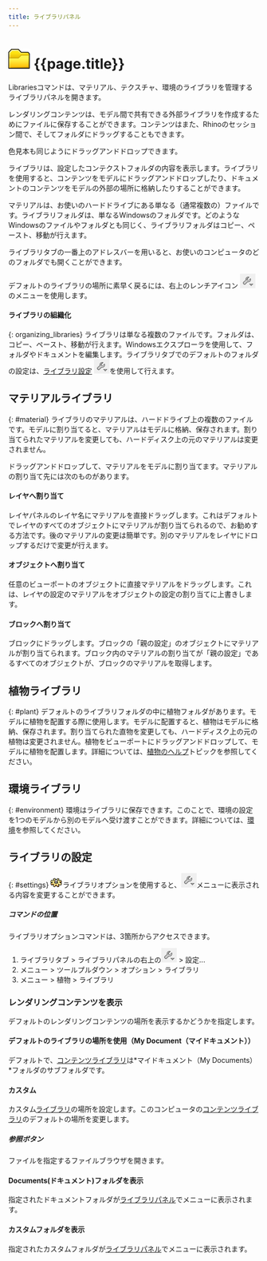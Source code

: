 ```yaml
---
title: ライブラリパネル
---
```


# ![images/libraries.svg](images/libraries.svg) {{page.title}}
Librariesコマンドは、マテリアル、テクスチャ、環境のライブラリを管理するライブラリパネルを開きます。

レンダリングコンテンツは、モデル間で共有できる外部ライブラリを作成するためにファイルに保存することができます。コンテンツはまた、Rhinoのセッション間で、そしてフォルダにドラッグすることもできます。

色見本も同じようにドラッグアンドドロップできます。

ライブラリは、設定したコンテクストフォルダの内容を表示します。ライブラリを使用すると、コンテンツをモデルにドラッグアンドドロップしたり、ドキュメントのコンテンツをモデルの外部の場所に格納したりすることができます。

マテリアルは、お使いのハードドライブにある単なる（通常複数の）ファイルです。ライブラリフォルダは、単なるWindowsのフォルダです。どのようなWindowsのファイルやフォルダとも同じく、ライブラリフォルダはコピー、ペースト、移動が行えます。

ライブラリタブの一番上のアドレスバーを用いると、お使いのコンピュータのどのフォルダでも開くことができます。

デフォルトのライブラリの場所に素早く戻るには、右上のレンチアイコン ![images/library_default.png](images/library_default.png) のメニューを使用します。

#### ライブラリの組織化
{: organizing_libraries}
ライブラリは単なる複数のファイルです。フォルダは、コピー、ペースト、移動が行えます。Windowsエクスプローラを使用して、フォルダやドキュメントを編集します。ライブラリタブでのデフォルトのフォルダの設定は、[ライブラリ設定](#settings) ![images/library_default.png](images/library_default.png)を使用して行えます。

## マテリアルライブラリ
{: #material}
ライブラリのマテリアルは、ハードドライブ上の複数のファイルです。モデルに割り当てると、マテリアルはモデルに格納、保存されます。割り当てられたマテリアルを変更しても、ハードディスク上の元のマテリアルは変更されません。

ドラッグアンドドロップして、マテリアルをモデルに割り当てます。マテリアルの割り当て先には次のものがあります。

#### レイヤへ割り当て
レイヤパネルのレイヤ名にマテリアルを直接ドラッグします。これはデフォルトでレイヤのすべてのオブジェクトにマテリアルが割り当てられるので、お勧めする方法です。後のマテリアルの変更は簡単です。別のマテリアルをレイヤにドロップするだけで変更が行えます。

#### オブジェクトへ割り当て
任意のビューポートのオブジェクトに直接マテリアルをドラッグします。これは、レイヤの設定のマテリアルをオブジェクトの設定の割り当てに上書きします。

#### ブロックへ割り当て
ブロックにドラッグします。ブロックの「親の設定」のオブジェクトにマテリアルが割り当てられます。ブロック内のマテリアルの割り当てが「親の設定」であるすべてのオブジェクトが、ブロックのマテリアルを取得します。

## 植物ライブラリ
{: #plant}
デフォルトのライブラリフォルダの中に植物フォルダがあります。モデルに植物を配置する際に使用します。モデルに配置すると、植物はモデルに格納、保存されます。割り当てられた直物を変更しても、ハードディスク上の元の植物は変更されません。植物をビューポートにドラッグアンドドロップして、モデルに植物を配置します。詳細については、[植物のヘルプ](plants.html)トピックを参照してください。

## 環境ライブラリ
{: #environment}
環境はライブラリに保存できます。このことで、環境の設定を1つのモデルから別のモデルへ受け渡すことができます。詳細については、[環境](environment-tab.html)を参照してください。

## ライブラリの設定
{: #settings}
![images/options.png](images/options.png)ライブラリオプションを使用すると、![images/library_default.png](images/library_default.png)メニューに表示される内容を変更することができます。

##### コマンドの位置
ライブラリオプションコマンドは、3箇所からアクセスできます。

 1. ライブラリタブ > ライブラリパネルの右上の![images/library_default.png](images/library_default.png) > 設定...
 1. メニュー > ツールプルダウン > オプション > ライブラリ
 1. メニュー > 植物 > ライブラリ


### レンダリングコンテンツを表示
デフォルトのレンダリングコンテンツの場所を表示するかどうかを指定します。

#### デフォルトのライブラリの場所を使用（My Document（マイドキュメント））
デフォルトで、[コンテンツライブラリ](libraries.html)は*マイドキュメント（My Documents）*フォルダのサブフォルダです。

#### カスタム
カスタム[ライブラリ](libraries.html)の場所を設定します。このコンピュータの[コンテンツライブラリ](libraries.html)のデフォルトの場所を変更します。

##### 参照ボタン
ファイルを指定するファイルブラウザを開きます。

#### Documents(ドキュメント)フォルダを表示
指定されたドキュメントフォルダが[ライブラリパネル](libraries.html)でメニューに表示されます。

#### カスタムフォルダを表示
指定されたカスタムフォルダが[ライブラリパネル](libraries.html)でメニューに表示されます。
